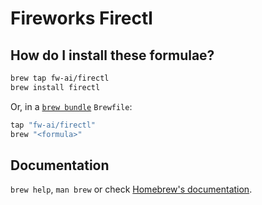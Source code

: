 # Fireworks Firectl

## How do I install these formulae?


```bash
brew tap fw-ai/firectl
brew install firectl
```

Or, in a [`brew bundle`](https://github.com/Homebrew/homebrew-bundle) `Brewfile`:

```ruby
tap "fw-ai/firectl"
brew "<formula>"
```

## Documentation

`brew help`, `man brew` or check [Homebrew's documentation](https://docs.brew.sh).
